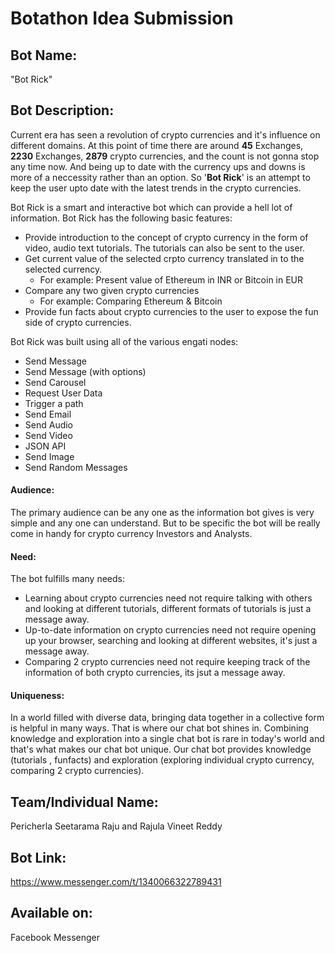# Botathon Idea Submission

## Bot Name: 
"Bot Rick"

## Bot Description:

Current era has seen a revolution of crypto currencies and it's influence on different domains. At this point of time there are around **45** Exchanges, **2230** Exchanges, **2879** crypto currencies,  and the count is not gonna stop any time now. And being up to date with the currency ups and downs is more of a neccessity rather than an option. So '**Bot Rick**' is an attempt to keep the user upto date with the latest trends in the crypto currencies.

Bot Rick is a smart and interactive bot which can provide a hell lot of information. Bot Rick has the following basic features:
- Provide introduction to the concept of crypto currency in the form of video, audio text tutorials. The tutorials can also be sent to the user.
- Get current value of the selected crpto currency translated in to the selected currency.
    - For example: Present value of Ethereum in INR or Bitcoin in EUR
- Compare any two given crypto currencies
    - For example: Comparing Ethereum & Bitcoin
- Provide fun facts about crypto currencies to the user to expose the fun side of crypto currencies.

Bot Rick was built using all of the various engati nodes:
- Send Message
- Send Message (with options)
- Send Carousel
- Request User Data
- Trigger a path
- Send Email
- Send Audio
- Send Video
- JSON API
- Send Image
- Send Random Messages

#### Audience: 
The primary audience can be any one as the information bot gives is very simple and any one can understand. But to be specific the bot will be really come in handy for crypto currency Investors and Analysts.  

#### Need: 
The bot fulfills many needs:  
 - Learning about crypto currencies need not require talking with others and looking at different tutorials, different formats of tutorials is just a message away.
 - Up-to-date information on crypto currencies need not require opening up your browser, searching and looking at different websites, it's just a message away. 
 - Comparing 2 crypto currencies need not require keeping track of the information of both crypto currencies, its jsut a message away.

#### Uniqueness: 
In a world filled with diverse data, bringing data together in a collective form is helpful in many ways. That is where our chat bot shines in. Combining knowledge and exploration into a single chat bot is rare in today's world and that's what makes our chat bot unique. Our chat bot provides knowledge (tutorials , funfacts) and exploration (exploring individual crypto currency, comparing 2 crypto currencies). 

## Team/Individual Name: 
Pericherla Seetarama Raju and Rajula Vineet Reddy

## Bot Link: 
https://www.messenger.com/t/1340066322789431

## Available on: 
Facebook Messenger
